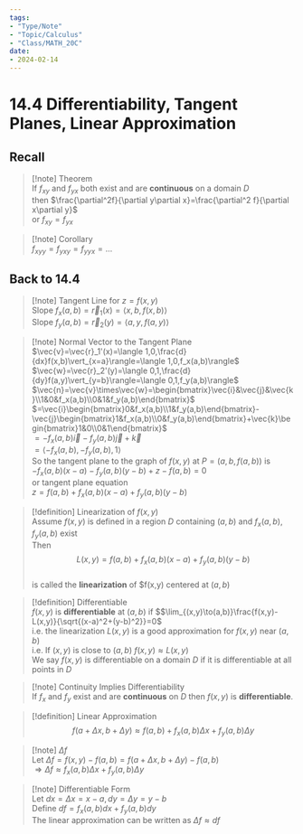 ```yaml
---
tags:
- "Type/Note"
- "Topic/Calculus"
- "Class/MATH_20C"
date:
- 2024-02-14
---
```

# 14.4 Differentiability, Tangent Planes, Linear Approximation  

## Recall  

> [!note] Theorem  
> If $f_{xy}$ and $f_{yx}$ both exist and are **continuous** on a domain $D$  
> then $\frac{\partial^2f}{\partial y\partial x}=\frac{\partial^2 f}{\partial x\partial y}$  
> or $f_{xy}=f_{yx}$  

> [!note] Corollary  
> $f_{xyy}=f_{yxy}=f_{yyx}=\dots$  

## Back to 14.4  

> [!note] Tangent Line for $z=f(x,y)$  
> Slope $f_x(a,b)=\vec{r}_1(x)=\langle x,b,f(x,b)\rangle$  
> Slope $f_y(a,b)=\vec{r}_2(y)=\langle a,y,f(a,y)\rangle$  

> [!note] Normal Vector to the Tangent Plane  
> $\vec{v}=\vec{r}_1'(x)=\langle 1,0,\frac{d}{dx}f(x,b)\vert_{x=a}\rangle=\langle 1,0,f_x(a,b)\rangle$  
> $\vec{w}=\vec{r}_2'(y)=\langle 0,1,\frac{d}{dy}f(a,y)\vert_{y=b}\rangle=\langle 0,1,f_y(a,b)\rangle$  
> $\vec{n}=\vec{v}\times\vec{w}=\begin{bmatrix}\vec{i}&\vec{j}&\vec{k}\\1&0&f_x(a,b)\\0&1&f_y(a,b)\end{bmatrix}$  
> $=\vec{i}\begin{bmatrix}0&f_x(a,b)\\1&f_y(a,b)\end{bmatrix}-\vec{j}\begin{bmatrix}1&f_x(a,b)\\0&f_y(a,b)\end{bmatrix}+\vec{k}\begin{bmatrix}1&0\\0&1\end{bmatrix}$  
> $=-f_x(a,b)\vec{i}-f_y(a,b)\vec{j}+\vec{k}$  
> $=\langle -f_x(a,b),-f_y(a,b),1\rangle$  
> So the tangent plane to the graph of $f(x,y)$ at $P=(a,b,f(a,b))$ is  
> $-f_x(a,b)(x-a)-f_y(a,b)(y-b)+z-f(a,b)=0$  
> or tangent plane equation  
> $z=f(a,b)+f_x(a,b)(x-a)+f_y(a,b)(y-b)$  

> [!definition] Linearization of $f(x,y)$  
> Assume $f(x,y)$ is defined in a region $D$ containing $(a,b)$ and $f_x(a,b),f_y(a,b)$ exist  
> Then $$L(x,y)=f(a,b)+f_x(a,b)(x-a)+f_y(a,b)(y-b)$$  
> is called the **linearization** of $f(x,y) centered at $(a,b)$  

> [!definition] Differentiable  
> $f(x,y)$ is **differentiable** at $(a,b)$ if $$\lim_{(x,y)\to(a,b)}\frac{f(x,y)-L(x,y)}{\sqrt{(x-a)^2+(y-b)^2}}=0$  
> i.e. the linearization $L(x,y)$ is a good approximation for $f(x,y)$ near $(a,b)$  
> i.e. If $(x,y)$ is close to $(a,b)$ $f(x,y)\approx L(x,y)$  
> We say $f(x,y)$ is differentiable on a domain $D$ if it is differentiable at all points in $D$  

> [!note] Continuity Implies Differentiability  
> If $f_x$ and $f_y$ exist and are **continuous** on $D$ then $f(x,y)$ is **differentiable**.  

> [!definition] Linear Approximation  
> $$f(a+\Delta x,b+\Delta y)\approx f(a,b)+f_x(a,b)\Delta x+f_y(a,b)\Delta y$$  

> [!note] $\Delta f$  
> Let $\Delta f=f(x,y)-f(a,b)=f(a+\Delta x,b+\Delta y)-f(a,b)$  
> $\Rightarrow\Delta f\approx f_x(a,b)\Delta x+f_y(a,b)\Delta y$  

> [!note] Differentiable Form  
> Let $dx=\Delta x=x-a,dy=\Delta y=y-b$  
> Define $df=f_x(a,b)dx+f_y(a,b)dy$  
> The linear approximation can be written as $\Delta f\approx df$  
